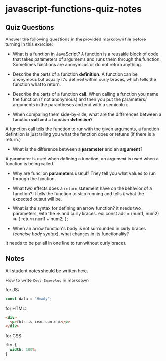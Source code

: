 # javascript-functions-quiz-notes

## Quiz Questions

Answer the following questions in the provided markdown file before turning in this exercise:

- What is a function in JavaScript?
  A function is a reusable block of code that takes parameters of arguments and runs them through the function. Sometimes functions are anonymous or do not return anything.

- Describe the parts of a function **definition**.
  A function can be anonymous but usually it's defined within curly braces, which tells the function what to return.

- Describe the parts of a function **call**.
  When calling a function you name the function (if not anonymous) and then you put the parameters/ arguments in the parantheses and end with a semicolon.

- When comparing them side-by-side, what are the differences between a function **call** and a function **definition**?

A function call tells the function to run with the given arguments, a function defintiion is just telling you what the function does or returns (if there is a return.)

- What is the difference between a **parameter** and an **argument**?

A parameter is used when defining a function, an argument is used when a function is being called.

- Why are function **parameters** useful?
  They tell you what values to run through the function.

- What two effects does a `return` statement have on the behavior of a function?
  It tells the function to stop running and tells it what the expected output will be.

- What is the syntax for defining an arrow function?
  it needs two parameters, with the => and curly braces.
  ex:
  const add = (num1, num2) => {
  return num1 + num2;
  };

- When an arrow function's body is not surrounded in curly braces (_concise body syntax_), what changes in its functionality?

It needs to be put all in one line to run without curly braces.

## Notes

All student notes should be written here.

How to write `Code Examples` in markdown

for JS:

```javascript
const data = 'Howdy';
```

for HTML:

```html
<div>
  <p>This is text content</p>
</div>
```

for CSS:

```css
div {
  width: 100%;
}
```
